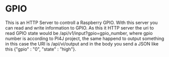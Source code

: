 # GPIO

This is an HTTP Server to controll a Raspberry GPIO. With this server you can read and write information to GPIO.
As this it HTTP server the uri to read GPIO state would be /api/v1/input?gpio=gpio_number, where gpio number is according to 
PI4J project, the same happend to output something in this case the URI is /api/vi/output and in the body 
you send a JSON like this {"gpio" : "0", "state" : "high"}.


